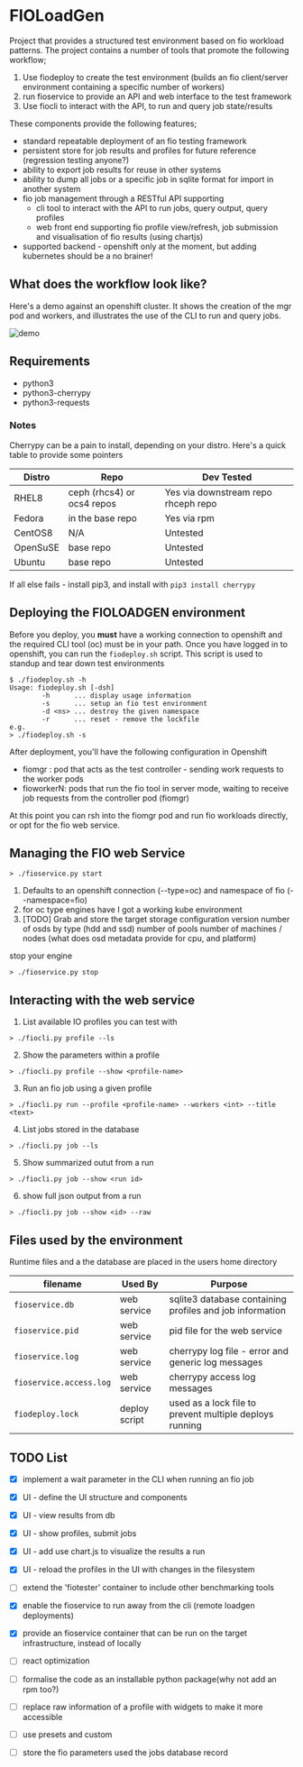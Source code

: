 
# FIOLoadGen
Project that provides a structured test environment based on fio workload patterns. The project contains a number of tools that promote the following workflow;
1. Use fiodeploy to create the test environment (builds an fio client/server environment containing a specific number of workers)
2. run fioservice to provide an API and web interface to the test framework
3. Use fiocli to interact with the API, to run and query job state/results

These components provide the following features;
- standard repeatable deployment of an fio testing framework
- persistent store for job results and profiles for future reference (regression testing anyone?)
- ability to export job results for reuse in other systems
- ability to dump all jobs or a specific job in sqlite format for import in another system
- fio job management through a RESTful API supporting
   - cli tool to interact with the API to run jobs, query output, query profiles
   - web front end supporting fio profile view/refresh, job submission and visualisation of fio results (using chartjs)
- supported backend - openshift only at the moment, but adding kubernetes should be a no brainer!

## What does the workflow look like?
Here's a demo against an openshift cluster. It shows the creation of the mgr pod and workers, and illustrates the use of the CLI to run and query jobs.

![demo](media/fioloadgen_1.2_2.gif)


## Requirements
- python3
- python3-cherrypy
- python3-requests

### Notes
Cherrypy can be a pain to install, depending on your distro. Here's a quick table to provide some pointers

| Distro | Repo | Dev Tested
|----------|---------|----------|
| RHEL8 | ceph (rhcs4) or ocs4 repos | Yes via downstream repo rhceph repo |
| Fedora | in the base repo | Yes via rpm |
| CentOS8 | N/A | Untested |
| OpenSuSE | base repo | Untested |
| Ubuntu | base repo | Untested |

If all else fails - install pip3, and install with ```pip3 install cherrypy```

## Deploying the FIOLOADGEN environment
Before you deploy, you **must** have a working connection to openshift and the required CLI tool (oc) must be in your path.
Once you have logged in to openshift, you can run the ```fiodeploy.sh``` script. This script is used to standup and tear down test environments
```
$ ./fiodeploy.sh -h
Usage: fiodeploy.sh [-dsh]
        -h      ... display usage information
        -s      ... setup an fio test environment
        -d <ns> ... destroy the given namespace
        -r      ... reset - remove the lockfile
e.g.
> ./fiodeploy.sh -s
```

After deployment, you'll have the following configuration in Openshift
- fiomgr : pod that acts as the test controller - sending work requests to the worker pods
- fioworkerN: pods that run the fio tool in server mode, waiting to receive job requests from the controller pod (fiomgr)

At this point you can rsh into the fiomgr pod and run fio workloads directly, or opt for the fio web service.


## Managing the FIO web Service
```
> ./fioservice.py start
```
1. Defaults to an openshift connection (--type=oc) and namespace of fio (--namespace=fio)
2. for oc type engines
   have I got a working kube environment
3. [TODO] Grab and store the target storage configuration
   version
   number of osds by type (hdd and ssd)
   number of pools
   number of machines / nodes
   (what does osd metadata provide for cpu, and platform)

stop your engine
```
> ./fioservice.py stop
```

## Interacting with the web service

1. List available IO profiles you can test with
```
> ./fiocli.py profile --ls
```
2. Show the parameters within a profile
```
> ./fiocli.py profile --show <profile-name>
```
3. Run an fio job using a given profile
```
> ./fiocli.py run --profile <profile-name> --workers <int> --title <text>
```
4. List jobs stored in the database
```
> ./fiocli.py job --ls
```
5. Show summarized outut from a run
```
> ./fiocli.py job --show <run id>
```
6. show full json output from a run
```
> ./fiocli.py job --show <id> --raw
```

## Files used by the environment
Runtime files and a the database are placed in the users home directory

| filename | Used By | Purpose |
|----------|---------|---------|
| ```fioservice.db``` | web service | sqlite3 database containing profiles and job information |
| ```fioservice.pid``` | web service | pid file for the web service
| ```fioservice.log``` | web service | cherrypy log file - error and generic log messages
| ```fioservice.access.log``` | web service | cherrypy access log messages
| ```fiodeploy.lock``` | deploy script | used as a lock file to prevent multiple deploys running

## TODO List
- [x] implement a wait parameter in the CLI when running an fio job
- [x] UI - define the UI structure and components
- [x] UI - view results from db
- [X] UI - show profiles, submit jobs
- [X] UI - add use chart.js to visualize the results a run
- [X] UI - reload the profiles in the UI with changes in the filesystem
- [ ] extend the 'fiotester' container to include other benchmarking tools
- [X] enable the fioservice to run away from the cli (remote loadgen deployments)
- [X] provide an fioservice container that can be run on the target infrastructure, instead of locally
- [ ] react optimization
- [ ] formalise the code as an installable python package(why not add an rpm too?)
- [ ] replace raw information of a profile with widgets to make it more accessible
- [ ] use presets and custom
- [ ] store the fio parameters used the jobs database record

